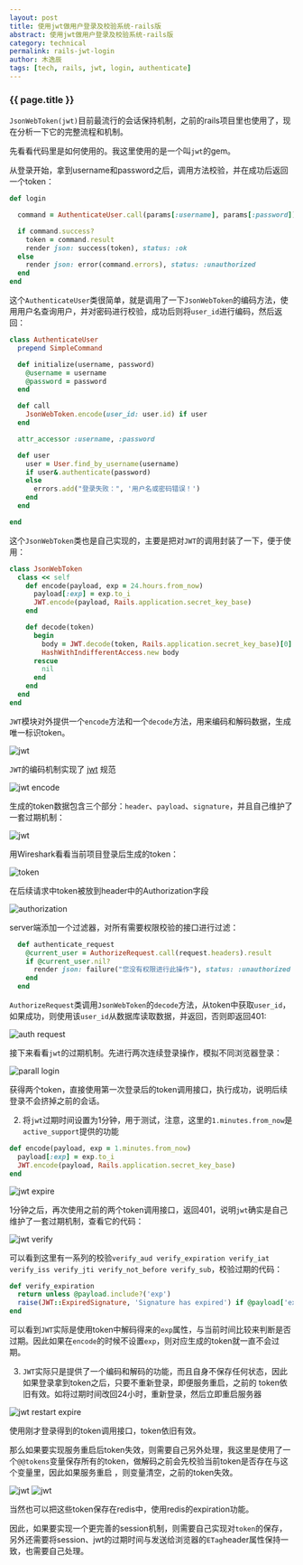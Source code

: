 ```yaml
---
layout: post
title: 使用jwt做用户登录及校验系统-rails版
abstract: 使用jwt做用户登录及校验系统-rails版
category: technical
permalink: rails-jwt-login
author: 木逸辰
tags: [tech, rails, jwt, login, authenticate]
---
```


### {{ page.title }}


`JsonWebToken(jwt)`目前最流行的会话保持机制，之前的rails项目里也使用了，现在分析一下它的完整流程和机制。

先看看代码里是如何使用的。我这里使用的是一个叫`jwt`的gem。

从登录开始，拿到username和password之后，调用方法校验，并在成功后返回一个token：

```ruby
def login

  command = AuthenticateUser.call(params[:username], params[:password])

  if command.success?
    token = command.result
    render json: success(token), status: :ok
  else
    render json: error(command.errors), status: :unauthorized
  end
end

```

这个`AuthenticateUser`类很简单，就是调用了一下`JsonWebToken`的编码方法，使用用户名查询用户，并对密码进行校验，成功后则将`user_id`进行编码，然后返回：

```ruby
class AuthenticateUser
  prepend SimpleCommand

  def initialize(username, password)
    @username = username
    @password = password
  end

  def call
    JsonWebToken.encode(user_id: user.id) if user
  end

  attr_accessor :username, :password

  def user
    user = User.find_by_username(username)
    if user&.authenticate(password)
    else
      errors.add("登录失败：", '用户名或密码错误！')
    end
  end

end
```

这个`JsonWebToken`类也是自己实现的，主要是把对`JWT`的调用封装了一下，便于使用：

```ruby
class JsonWebToken
  class << self
    def encode(payload, exp = 24.hours.from_now)
      payload[:exp] = exp.to_i
      JWT.encode(payload, Rails.application.secret_key_base)
    end

    def decode(token)
      begin
        body = JWT.decode(token, Rails.application.secret_key_base)[0]
        HashWithIndifferentAccess.new body
      rescue
        nil
      end
    end
  end
end
```

`JWT`模块对外提供一个`encode`方法和一个`decode`方法，用来编码和解码数据，生成唯一标识token。

![jwt](/assets/images/2019-05-26-rails-jwt.png)

`JWT`的编码机制实现了 [jwt](https://jwt.io/) 规范

![jwt encode](/assets/images/2019-05-26-jwt-encode.png)

生成的token数据包含三个部分：`header`、`payload`、`signature`，并且自己维护了一套过期机制：

![jwt](/assets/images/2019-05-26-jwt.png)

用Wireshark看看当前项目登录后生成的token：

![token](/assets/images/2019-05-26-login-token.png)

在后续请求中token被放到header中的Authorization字段

![authorization](/assets/images/2019-05-26-request-header-token.png)

server端添加一个过滤器，对所有需要权限校验的接口进行过滤：
```ruby
  def authenticate_request
    @current_user = AuthorizeRequest.call(request.headers).result
    if @current_user.nil?
      render json: failure("您没有权限进行此操作"), status: :unauthorized
    end
  end
```

`AuthorizeRequest`类调用`JsonWebToken`的`decode`方法，从token中获取`user_id`，如果成功，则使用该`user_id`从数据库读取数据，并返回，否则即返回401:

![auth request](/assets/images/2019-05-26-auth-req.png)

接下来看看`jwt`的过期机制。先进行两次连续登录操作，模拟不同浏览器登录：

![parall login](/assets/images/2019-05-26-parall-login.png)

获得两个token，直接使用第一次登录后的token调用接口，执行成功，说明后续登录不会挤掉之前的会话。

2. 将`jwt`过期时间设置为1分钟，用于测试，注意，这里的`1.minutes.from_now`是`active_support`提供的功能

```ruby
def encode(payload, exp = 1.minutes.from_now)
  payload[:exp] = exp.to_i
  JWT.encode(payload, Rails.application.secret_key_base)
end
```

![jwt expire](/assets/images/2019-05-26-jwt-exp.png)

1分钟之后，再次使用之前的两个token调用接口，返回401，说明`jwt`确实是自己维护了一套过期机制，查看它的代码：

![jwt verify](/assets/images/2019-05-26-jwt-verify.png)

可以看到这里有一系列的校验`verify_aud verify_expiration verify_iat verify_iss verify_jti verify_not_before verify_sub`，校验过期的代码：

```ruby
def verify_expiration
  return unless @payload.include?('exp')
  raise(JWT::ExpiredSignature, 'Signature has expired') if @payload['exp'].to_i <= (Time.now.to_i - exp_leeway)
end
```

可以看到`JWT`实际是使用token中解码得来的`exp`属性，与当前时间比较来判断是否过期。因此如果在`encode`的时候不设置`exp`，则对应生成的token就一直不会过期。

3. `JWT`实际只是提供了一个编码和解码的功能，而且自身不保存任何状态，因此如果登录拿到token之后，只要不重新登录，即便服务重启，之前的 token依旧有效。如将过期时间改回24小时，重新登录，然后立即重启服务器

![jwt restart expire](/assets/images/2019-05-26-jwt-restart-exp.png)

使用刚才登录得到的token调用接口，token依旧有效。

那么如果要实现服务重启后token失效，则需要自己另外处理，我这里是使用了一个`@@tokens`变量保存所有的token，做解码之前会先校验当前token是否存在与这个变量里，因此如果服务重启 ，则变量清空，之前的token失效。

![jwt](/assets/images/2019-05-26-token-save.png)
![jwt](/assets/images/2019-05-26-saved-token-check.png)

当然也可以把这些token保存在redis中，使用redis的expiration功能。

因此，如果要实现一个更完善的session机制，则需要自己实现对`token`的保存，另外还需要将session、jwt的过期时间与发送给浏览器的`ETag`header属性保持一致，也需要自己处理。

